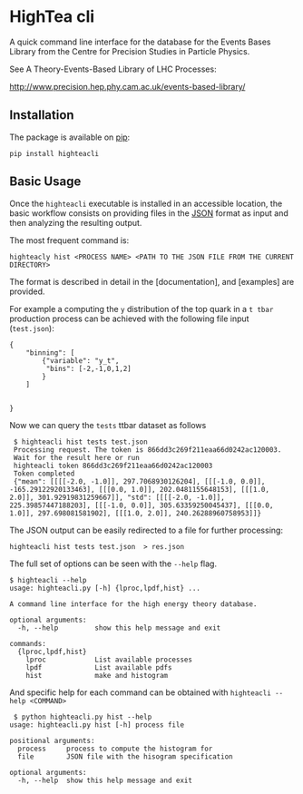 HighTea cli
===========

A quick command line interface for the database for the Events Bases Library
from the Centre for Precision Studies in Particle Physics.


See A Theory-Events-Based Library of LHC Processes:

http://www.precision.hep.phy.cam.ac.uk/events-based-library/

Installation
------------

The package is available on [pip](https://www.pypa.io/en/latest/):

```
pip install highteacli
```

Basic Usage
-----------

Once the `highteacli` executable is installed in an accessible
location, the basic workflow consists on providing files in the
[JSON](https://www.json.org/json-en.html) format as input and then
analyzing the resulting output.


The most frequent command is:

```
highteacly hist <PROCESS NAME> <PATH TO THE JSON FILE FROM THE CURRENT DIRECTORY>
```

The format is described in detail in the [documentation], and
[examples] are provided.

For example a computing the `y` distribution of the top quark in a `t
tbar` production process can be achieved with the following file input (`test.json`):

```
{
	"binning": [
		{"variable": "y_t",
		 "bins": [-2,-1,0,1,2]
		}
	]


}
```

Now we can query the `tests` ttbar dataset as follows

```
 $ highteacli hist tests test.json
 Processing request. The token is 866dd3c269f211eaa66d0242ac120003.
 Wait for the result here or run
 highteacli token 866dd3c269f211eaa66d0242ac120003
 Token completed
 {"mean": [[[[-2.0, -1.0]], 297.7068930126204], [[[-1.0, 0.0]], -165.29122920133463], [[[0.0, 1.0]], 202.0481155648153], [[[1.0, 2.0]], 301.92919831259667]], "std": [[[[-2.0, -1.0]], 225.39857447188203], [[[-1.0, 0.0]], 305.63359250045437], [[[0.0, 1.0]], 297.698081581902], [[[1.0, 2.0]], 240.26288960758953]]}
```

The JSON output can be easily redirected to a file for further
processing:

```
highteacli hist tests test.json  > res.json
```


The full set of options can be seen with the `--help` flag.



```
$ highteacli --help
usage: highteacli.py [-h] {lproc,lpdf,hist} ...

A command line interface for the high energy theory database.

optional arguments:
  -h, --help         show this help message and exit

commands:
  {lproc,lpdf,hist}
    lproc            List available processes
    lpdf             List available pdfs
    hist             make and histogram

```

And specific help for each command can be obtained with `highteacli
--help <COMMAND>`

```
 $ python highteacli.py hist --help
usage: highteacli.py hist [-h] process file

positional arguments:
  process     process to compute the histogram for
  file        JSON file with the hisogram specification

optional arguments:
  -h, --help  show this help message and exit

```

